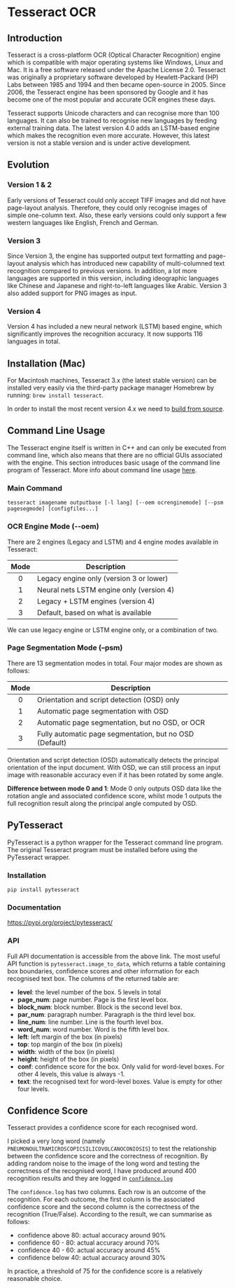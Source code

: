 # Tesseract OCR

## Introduction


Tesseract is a cross-platform OCR (Optical Character Recognition) engine which is compatible with major operating systems like Windows, Linux and Mac. It is a free software released under the Apache License 2.0. Tesseract was originally a proprietary software developed by Hewlett-Packard (HP) Labs between 1985 and 1994 and then became open-source in 2005. Since 2006, the Tesseract engine has been sponsored by Google and it has become one of the most popular and accurate OCR engines these days.

Tesseract supports Unicode characters and can recognise more than 100 languages. It can also be trained to recognise new languages by feeding external training data. The latest version 4.0 adds an LSTM-based engine which makes the recognition even more accurate. However, this latest version is not a stable version and is under active development.

## Evolution

### Version 1 & 2

Early versions of Tesseract could only accept TIFF images and did not have page-layout analysis. Therefore, they could only recognise images of simple one-column text. Also, these early versions could only support a few western languages like English, French and German.

### Version 3

Since Version 3, the engine has supported output text formatting and page-layout analysis which has introduced new capability of multi-columned text recognition compared to previous versions. In addition, a lot more languages are supported in this version, including ideographic languages like Chinese and Japanese and right-to-left languages like Arabic. Version 3 also added support for PNG images as input.

### Version 4

Version 4 has included a new neural network (LSTM) based engine, which significantly improves the recognition accuracy. It now supports 116 languages in total.

## Installation (Mac)

For Macintosh machines, Tesseract 3.x (the latest stable version) can be installed very easily via the third-party package manager Homebrew by running: `brew install tesseract`.

In order to install the most recent version 4.x we need to [build from source](https://github.com/tesseract-ocr/tesseract/wiki/Compiling#macoslink).

## Command Line Usage

The Tesseract engine itself is written in C++ and can only be executed from command line, which also means that there are no official GUIs associated with the engine. This section introduces basic usage of the command line program of Tesseract. More info about command line usage [here](https://github.com/tesseract-ocr/tesseract/wiki/Command-Line-Usage).

### Main Command

`tesseract imagename outputbase [-l lang] [--oem ocrenginemode] [--psm pagesegmode]
[configfiles...]`

### OCR Engine Mode (--oem)

There are 2 engines (Legacy and LSTM) and 4 engine modes available in Tesseract:

| Mode | Description |
|:----:|-------------|
| 0 | Legacy engine only (version 3 or lower) |
| 1 | Neural nets LSTM engine only (version 4) |
| 2 | Legacy + LSTM engines (version 4) |
| 3 | Default, based on what is available |

We can use legacy engine or LSTM engine only, or a combination of two.

### Page Segmentation Mode (–psm)

There are 13 segmentation modes in total. Four major modes are shown as follows:

| Mode | Description |
|:----:|-------------|
| 0 | Orientation and script detection (OSD) only |
| 1 | Automatic page segmentation with OSD |
| 2 | Automatic page segmentation, but no OSD, or OCR |
| 3 | Fully automatic page segmentation, but no OSD (Default) |

Orientation and script detection (OSD) automatically detects the principal orientation of the input document. With OSD, we can still process an input image with reasonable accuracy even if it has been rotated by some angle.

**Difference between mode 0 and 1**: Mode 0 only outputs OSD data like the rotation angle and associated confidence score, whilst mode 1 outputs the full recognition result along the principal angle computed by OSD.

## PyTesseract

PyTesseract is a python wrapper for the Tesseract command line program. The original Tesseract program must be installed before using the PyTesseract wrapper.

### Installation

`pip install pytesseract`

### Documentation

https://pypi.org/project/pytesseract/

### API

Full API documentation is accessible from the above link. The most useful API function is `pytesseract.image_to_data`, which returns a table containing box boundaries, confidence scores and other information for each recognised text box. The columns of the returned table are:

* **level**: the level number of the box. 5 levels in total
* **page_num**: page number. Page is the first level box.
* **block_num**: block number. Block is the second level box.
* **par_num**: paragraph number. Paragraph is the third level box.
* **line_num**: line number. Line is the fourth level box.
* **word_num**: word number. Word is the fifth level box.
* **left**: left margin of the box (in pixels)
* **top**: top margin of the box (in pixels)
* **width**: width of the box (in pixels)
* **height**: height of the box (in pixels)
* **conf**: confidence score for the box. Only valid for word-level boxes. For other 4 levels, this value is always -1.
* **text**: the recognised text for word-level boxes. Value is empty for other four levels.

## Confidence Score

Tesseract provides a confidence score for each recognised word. 

I picked a very long word (namely `PNEUMONOULTRAMICROSCOPICSILICOVOLCANOCONIOSIS`) to test the relationship between the confidence score and the correctness of recognition. By adding random noise to the image of the long word and testing the correctness of the recognised word, I have produced around 400 recognition results and they are logged in [`confidence.log`](./confidence.log)

The `confidence.log` has two columns. Each row is an outcome of the recognition. For each outcome, the first column is the associated confidence score and the second column is the correctness of the recognition (True/False). According to the result, we can summarise as follows:

- confidence above 80: actual accuracy around 90%
- confidence 60 - 80: actual accuracy around 70%
- confidence 40 - 60: actual accuracy around 45%
- confidence below 40: actual accuracy around 30%

In practice, a threshold of 75 for the confidence score is a relatively reasonable choice.